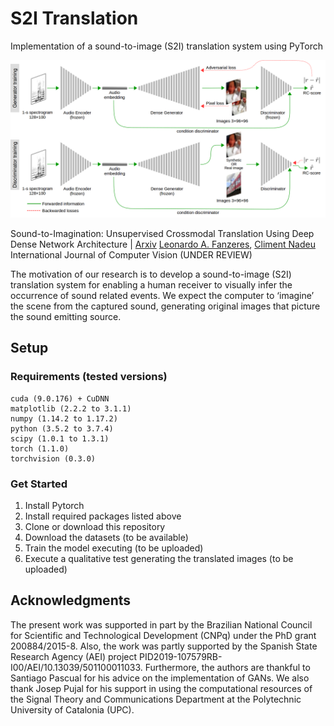 # S2I Translation

Implementation of a sound-to-image (S2I) translation system using PyTorch

<img src="images/StI_translator_scheme.png" width="900px"/>

Sound-to-Imagination: Unsupervised Crossmodal Translation Using Deep Dense Network Architecture | [Arxiv](https://arxiv.org/abs/2106.01266)
[Leonardo A. Fanzeres](https://futur.upc.edu/LeonardoAreiasFanzeres), [Climent Nadeu](https://futur.upc.edu/ClimentNadeuCamprubi)
International Journal of Computer Vision (UNDER REVIEW)

The motivation of our research is to develop a sound-to-image (S2I) translation system for enabling a human receiver to visually infer the occurrence of sound related events. We expect the computer to ‘imagine’ the scene from the captured sound, generating original images that picture the sound emitting source.

## Setup

### Requirements (tested versions)

```
cuda (9.0.176) + CuDNN
matplotlib (2.2.2 to 3.1.1)
numpy (1.14.2 to 1.17.2)
python (3.5.2 to 3.7.4)
scipy (1.0.1 to 1.3.1)
torch (1.1.0)
torchvision (0.3.0)
```

### Get Started
1. Install Pytorch
2. Install required packages listed above
3. Clone or download this repository
4. Download the datasets (to be available)
5. Train the model executing (to be uploaded)
6. Execute a qualitative test generating the translated images (to be uploaded)

## Acknowledgments
The present work was supported in part by the Brazilian National Council for Scientific and Technological Development (CNPq) under the PhD grant 200884/2015-8. Also, the work was partly supported by the Spanish State Research Agency (AEI) project PID2019-107579RB-I00/AEI/10.13039/501100011033. Furthermore, the authors are thankful to Santiago Pascual for his advice on the implementation of GANs. We also thank Josep Pujal for his support in using the computational resources of the Signal Theory and Communications Department at the Polytechnic University of Catalonia (UPC).
